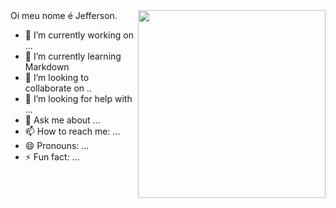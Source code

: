 <img align="right" width="300" src="https://spotify-github-profile.vercel.app/api/view?uid=jeffersonjpr&cover_image=true">
Oi meu nome é Jefferson.

- 🔭 I’m currently working on ...
- 🌱 I’m currently learning Markdown
- 👯 I’m looking to collaborate on ..
- 🤔 I’m looking for help with ...
- 💬 Ask me about ...
- 📫 How to reach me: ...
- 😄 Pronouns: ...
- ⚡ Fun fact: ...

<!--
**jeffersonjpr/jeffersonjpr** is a ✨ _special_ ✨ repository because its `README.md` (this file) appears on your GitHub profile.

Here are some ideas to get you started:

- 🔭 I’m currently working on ...
- 🌱 I’m currently learning ...
- 👯 I’m looking to collaborate on ...
- 🤔 I’m looking for help with ...
- 💬 Ask me about ...
- 📫 How to reach me: ...
- 😄 Pronouns: ...
- ⚡ Fun fact: ...

<p align="center">
    <img src="https://spotify-github-profile.vercel.app/api/view?uid=jeffersonjpr&cover_image=true"/>
</p>

-->
